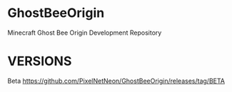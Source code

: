 # GhostBeeOrigin
Minecraft Ghost Bee Origin Development Repository

# VERSIONS
Beta https://github.com/PixelNetNeon/GhostBeeOrigin/releases/tag/BETA
